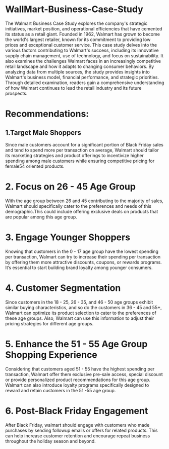 # WallMart-Business-Case-Study

The Walmart Business Case Study explores the company's strategic initiatives, market position, and operational efficiencies that have cemented its status as a retail giant. Founded in 1962, Walmart has grown to become the world's largest retailer, known for its commitment to providing low prices and exceptional customer service. This case study delves into the various factors contributing to Walmart's success, including its innovative supply chain management, use of technology, and focus on sustainability. It also examines the challenges Walmart faces in an increasingly competitive retail landscape and how it adapts to changing consumer behaviors. By analyzing data from multiple sources, the study provides insights into Walmart's business model, financial performance, and strategic priorities. Through detailed examination, readers gain a comprehensive understanding of how Walmart continues to lead the retail industry and its future prospects.

# Recommendations:

## 1.Target Male Shoppers
Since male customers account for a significant portion of Black Friday sales and tend to spend more per transaction on average, Walmart should tailor its marketing strategies and product offerings to incentivize higher spending among male customers while ensuring competitive pricing for female54
oriented products.

# 2. Focus on 26 - 45 Age Group
With the age group between 26 and 45 contributing to the majority of sales, Walmart should specifically cater to the preferences and needs of this demographic.This could include offering exclusive deals on products that are popular among this age group.

# 3. Engage Younger Shoppers
Knowing that customers in the 0 - 17 age group have the lowest spending per transaction, Walmart can try to increase their spending per transaction by offering them more attractive discounts, coupons, or rewards programs. It’s essential to start building brand loyalty among younger consumers.

# 4. Customer Segmentation
Since customers in the 18 - 25, 26 - 35, and 46 - 50 age groups exhibit similar buying characteristics, and so do the customers in 36 - 45 and 55+, Walmart can optimize its product selection to cater to the preferences of these age groups. Also, Walmart can use this information to adjust their pricing
strategies for different age groups.

# 5. Enhance the 51 - 55 Age Group Shopping Experience
Considering that customers aged 51 - 55 have the highest spending per transaction, Walmart offer them exclusive pre-sale access, special discount or provide personalized product recommendations for this age group. Walmart can also introduce loyalty programs specifically designed to reward
and retain customers in the 51 -55 age group.

# 6. Post-Black Friday Engagement
After Black Friday, walmart should engage with customers who made purchases by sending followup emails or offers for related products. This can help increase customer retention and encourage repeat business throughout the holiday season and beyond.
